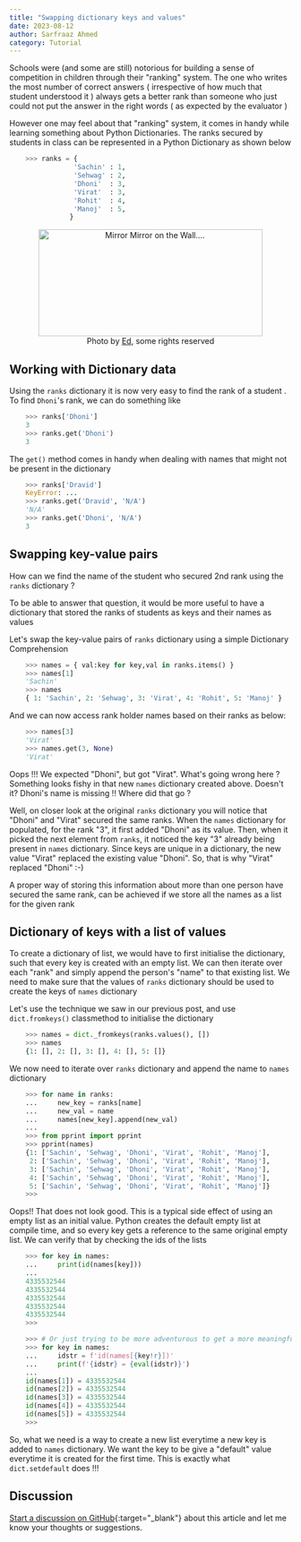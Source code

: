 ```yaml
---
title: "Swapping dictionary keys and values"
date: 2023-08-12
author: Sarfraaz Ahmed
category: Tutorial
---
```


Schools were (and some are still) notorious for building a sense of competition in children through their "ranking" system. The one who writes the most number of correct answers ( irrespective of how much that student understood it ) always gets a better rank than someone who just could not put the answer in the right words ( as expected by the evaluator )

However one may feel about that "ranking" system, it comes in handy while learning something about Python Dictionaries. The ranks secured by students in class can be represented in a Python Dictionary as shown below
```python
    >>> ranks = {
                'Sachin' : 1,
                'Sehwag' : 2,
                'Dhoni'  : 3,
                'Virat'  : 3,
                'Rohit'  : 4,
                'Manoj'  : 5,
               }
```

<p align="center">
<a data-flickr-embed="true" href="https://www.flickr.com/photos/47134714@N04/48144513087/in/photolist-2gmndpR-GZbdUh-23rfC7K-dPEpSs-78NL36-2o8HPe8-Cd4dnS-Cez8M2-dKJ87N-BUJncU-Fpfa2k-M9vHGT-2mwPnw4-BP7UYa-rsJzdF-2mx12ab-EzWcxy-FxuUwW-EAcddF-2mwNnb5-2mwNnfo-CmS3Ba-L7ktcs-BNmgoZ-2omcZFY-Qb7RLp-Akm6Nh-RNrvNC-2nCYfYf-CoMrXx-2mwJBuA-2mwPnoU-2mx2gdM-2dRNVad-Ftzs4j-FphRAT-Vz3doJ-2oDoCgj-CUYopT-2cQqj1W-2g6CcL6-24oJebW-2cxDGzR-2mzErhx-2dRNWJW-2mwKSVv-2jLX5TH-2jZkfAC-EMgiyg-EMgig2" title="Mirror Mirror on the Wall...." target="_blank"><img src="https://live.staticflickr.com/65535/48144513087_5bd619f61f_w.jpg" width="400" height="191" alt="Mirror Mirror on the Wall...."/></a>
<br>
Photo by <a href="https://www.flickr.com/photos/47134714@N04/" target="_blank">Ed</a>, some rights reserved
</p>

## Working with Dictionary data

Using the `ranks` dictionary it is now very easy to find the rank of a student . To find `Dhoni`'s rank, we can do something like

```python
    >>> ranks['Dhoni']
    3
    >>> ranks.get('Dhoni')
    3
```

The `get()` method comes in handy when dealing with names that might not be present in the dictionary

```python
    >>> ranks['Dravid']
    KeyError: ...
    >>> ranks.get('Dravid', 'N/A')
    'N/A'
    >>> ranks.get('Dhoni', 'N/A')
    3
```

## Swapping key-value pairs

How can we find the name of the student who secured 2nd rank using the `ranks` dictionary ?

To be able to answer that question, it would be more useful to have a dictionary that stored the ranks of students as keys and their names as values

Let's swap the key-value pairs of `ranks` dictionary using a simple Dictionary Comprehension

```python
    >>> names = { val:key for key,val in ranks.items() }
    >>> names[1]
    'Sachin'
    >>> names
    { 1: 'Sachin', 2: 'Sehwag', 3: 'Virat', 4: 'Rohit', 5: 'Manoj' }
```

And we can now access rank holder names based on their ranks as below:

```python
    >>> names[3]
    'Virat'
    >>> names.get(3, None)
    'Virat'
```

Oops !!! We expected "Dhoni", but got "Virat". What's going wrong here ? Something looks fishy in that new `names` dictionary created above. Doesn't it? Dhoni's name is missing !! Where did that go ?

Well, on closer look at the original `ranks` dictionary you will notice that "Dhoni" and "Virat" secured the same ranks. When the `names` dictionary for populated, for the rank "3", it first added "Dhoni" as its value. Then, when it picked the next element from `ranks`, it noticed the key "3" already being present in `names` dictionary. Since keys are unique in a dictionary, the new value "Virat" replaced the existing value "Dhoni". So, that is why "Virat" replaced "Dhoni" :-)

A proper way of storing this information about more than one person have secured the same rank, can be achieved if we store all the names as a list for the given rank

## Dictionary of keys with a list of values

To create a dictionary of list, we would have to first initialise the dictionary, such that every key is created with an empty list. We can then iterate over each "rank" and simply append the person's "name" to that existing list. We need to make sure that the values of `ranks` dictionary should be used to create the keys of `names` dictionary

Let's use the technique we saw in our previous post, and use `dict.fromkeys()` classmethod to initialise the dictionary

```python
    >>> names = dict._fromkeys(ranks.values(), [])
    >>> names
    {1: [], 2: [], 3: [], 4: [], 5: []}
```

We now need to iterate over `ranks` dictionary and append the name to `names` dictionary

```python
    >>> for name in ranks:
    ...     new_key = ranks[name]
    ...     new_val = name
    ...     names[new_key].append(new_val)
    ...
    >>> from pprint import pprint
    >>> pprint(names)
    {1: ['Sachin', 'Sehwag', 'Dhoni', 'Virat', 'Rohit', 'Manoj'],
     2: ['Sachin', 'Sehwag', 'Dhoni', 'Virat', 'Rohit', 'Manoj'],
     3: ['Sachin', 'Sehwag', 'Dhoni', 'Virat', 'Rohit', 'Manoj'],
     4: ['Sachin', 'Sehwag', 'Dhoni', 'Virat', 'Rohit', 'Manoj'],
     5: ['Sachin', 'Sehwag', 'Dhoni', 'Virat', 'Rohit', 'Manoj']}
    >>>
```

Oops!! That does not look good. This is a typical side effect of using an empty list as an initial value. Python creates the default empty list at compile time, and so every key gets a reference to the same original empty list. We can verify that by checking the ids of the lists

```python
    >>> for key in names:
    ...     print(id(names[key]))
    ...
    4335532544
    4335532544
    4335532544
    4335532544
    4335532544
    >>>

    >>> # Or just trying to be more adventurous to get a more meaningful output
    >>> for key in names:
    ...     idstr = f'id(names[{key!r}])'
    ...     print(f'{idstr} = {eval(idstr)}')
    ...
    id(names[1]) = 4335532544
    id(names[2]) = 4335532544
    id(names[3]) = 4335532544
    id(names[4]) = 4335532544
    id(names[5]) = 4335532544
    >>>
```

So, what we need is a way to create a new list everytime a new key is added to `names` dictionary. We want the key to be give a "default" value everytime it is created for the first time. This is exactly what `dict.setdefault` does !!!


## Discussion

[Start a discussion on GitHub](https://github.com/asarfraaz/share2learn/discussions/new/choose){:target="_blank"} about this article and let me know your thoughts or suggestions.


